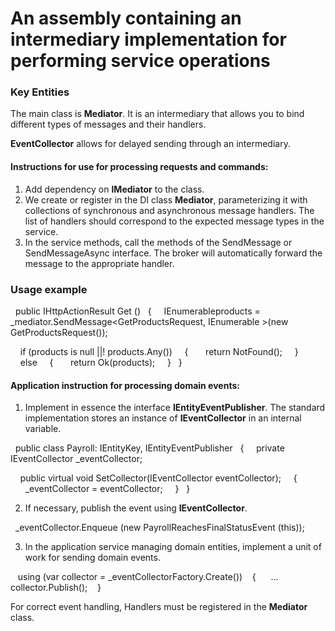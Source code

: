 # An assembly containing an intermediary implementation for performing service operations

### Key Entities

The main class is **Mediator**. It is an intermediary that allows you to bind different types of messages and their handlers.

**EventCollector** allows for delayed sending through an intermediary.

#### Instructions for use for processing requests and commands:

1. Add dependency on **IMediator** to the class.
2. We create or register in the DI class **Mediator**, parameterizing it with collections of synchronous and asynchronous message handlers. The list of handlers should correspond to the expected message types in the service.
3. In the service methods, call the methods of the SendMessage or SendMessageAsync interface. The broker will automatically forward the message to the appropriate handler.

### Usage example

  public IHttpActionResult Get ()
  {
    IEnumerable<ProductModel>products = _mediator.SendMessage<GetProductsRequest, IEnumerable <ProductModel>>(new GetProductsRequest());

    if (products is null ||! products.Any())
    {
      return NotFound();
    }
    else
    {
      return Ok(products);
    }
  }

#### Application instruction for processing domain events:

1. Implement in essence the interface **IEntityEventPublisher**. The standard implementation stores an instance of **IEventCollector** in an internal variable.

  public class Payroll: IEntityKey<int>, IEntityEventPublisher
  {
    private IEventCollector _eventCollector;

    public virtual void SetCollector(IEventCollector eventCollector);
    {
      _eventCollector = eventCollector;
    }
  }

2. If necessary, publish the event using **IEventCollector**.

  _eventCollector.Enqueue (new PayrollReachesFinalStatusEvent (this));

3. In the application service managing domain entities, implement a unit of work for sending domain events.

   using (var collector = _eventCollectorFactory.Create())
   {
     ...
     collector.Publish();
   }

For correct event handling, Handlers must be registered in the **Mediator** class.